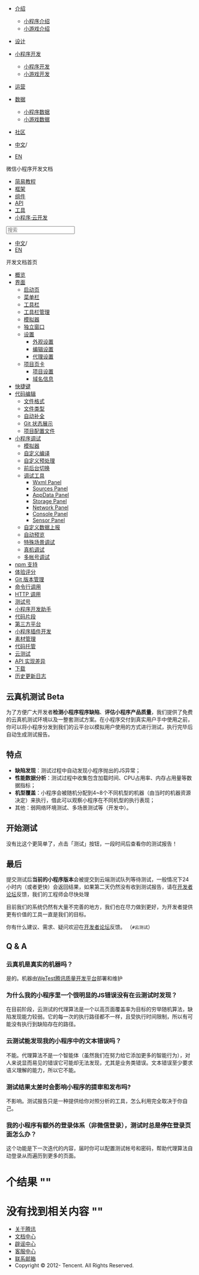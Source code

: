 <div class="book with-summary">

<div class="head">

<div class="head_box">

# [](javascript:; "_('微信公众平台 小程序')")

<div class="header_ctrls">

*   [介绍](javascript:;)
    *   [小程序介绍](https://developers.weixin.qq.com/miniprogram/introduction/index.html?t=18092618)
    *   [小游戏介绍](https://developers.weixin.qq.com/minigame/introduction/index.html?t=18092618)
*   [设计](https://developers.weixin.qq.com/miniprogram/design/index.html?t=18092618)
*   [小程序开发](javascript:;)
    *   [小程序开发](https://developers.weixin.qq.com/miniprogram/dev/index.html?t=18092618)
    *   [小游戏开发](https://developers.weixin.qq.com/minigame/dev/index.html?t=18092618)
*   [运营](https://developers.weixin.qq.com/miniprogram/product/index.html?t=18092618)
*   [数据](javascript:;)
    *   [小程序数据](https://developers.weixin.qq.com/miniprogram/analysis/index.html?t=18092618)
    *   [小游戏数据](https://developers.weixin.qq.com/minigame/analysis/index.html?t=18092618)
*   [社区](https://developers.weixin.qq.com/)

*   [中文](https://developers.weixin.qq.com/miniprogram/dev/devtools/monkey-test.html?t=18092618)<span class="split-line">/</span>
*   [EN](https://developers.weixin.qq.com/miniprogram/en/dev/devtools/monkey-test.html?t=18092618)

</div>

</div>

</div>

<div class="sub_nav_box">

<div class="sub_nav_inner">

<div class="book-summary-opr" id="js-book-summary-opr"><a class="book-summary-btn"></a></div>

<div class="top_sub_nav">

<div class="top_title_wap"><span class="icon_title icon_dev"></span>

微信小程序开发文档

</div>

*   [简易教程](../)
*   [框架](../framework/MINA.html)
*   [组件](../component/)
*   [API](../api/network/download/wx.downloadFile.html)
*   [工具](./devtools.html)
*   [小程序·云开发](../wxcloud/basis/getting-started.html)

</div>

<div id="book-search-input" role="search">

<form><label for="search-input" class="search-icon" id="js-search-icon"></label><input type="text" id="search-input" name="search-input" placeholder="搜索"> </form>

</div>

*   [中文](https://developers.weixin.qq.com/miniprogram/dev/devtools/monkey-test.html?t=18092618)<span class="split-line">/</span>
*   [EN](https://developers.weixin.qq.com/miniprogram/en/dev/devtools/monkey-test.html?t=18092618)

</div>

</div>

<div class="book-summary">

<div class="book-summary-home" id="js-summary-home"><a><span class="icon_home_s icon_dev"></span><span class="s_title_2">开发文档首页</span></a></div>

<nav role="navigation">

*   [概览](./devtools.html)
*   [界面](./page.html)
    *   [启动页](./page.html#启动页)
    *   [菜单栏](./page.html#菜单栏)
    *   [工具栏](./page.html#工具栏)
    *   [工具栏管理](./page.html#工具栏管理)
    *   [模拟器](./page.html#模拟器)
    *   [独立窗口](./page.html#独立窗口)
    *   [设置](./settings.html)
        *   [外观设置](./settings.html#外观设置)
        *   [编辑设置](./settings.html#编辑设置)
        *   [代理设置](./settings.html#代理设置)
    *   [项目页卡](./project.html)
        *   [项目设置](./project.html#项目设置)
        *   [域名信息](./project.html#域名信息)
*   [快捷键](./shortcut.html)
*   [代码编辑](./edit.html)
    *   [文件格式](./edit.html#文件格式)
    *   [文件类型](./edit.html#文件支持)
    *   [自动补全](./edit.html#自动补全)
    *   [Git 状态展示](./edit.html#git-状态展示)
    *   [项目配置文件](./projectconfig.html)
*   [小程序调试](./debug.html)
    *   [模拟器](./debug.html#模拟器)
    *   [自定义编译](./debug.html#自定义编译)
    *   [自定义预处理](./debug.html#自定义预处理)
    *   [前后台切换](./debug.html#前后台切换)
    *   [调试工具](./debug.html#调试工具)
        *   [Wxml Panel](./debug.html#wxml-panel)
        *   [Sources Panel](./debug.html#sources-panel)
        *   [AppData Panel](./debug.html#appdata-panel)
        *   [Storage Panel](./debug.html#storage-panel)
        *   [Network Panel](./debug.html#network-panel)
        *   [Console Panel](./debug.html#console-panel)
        *   [Sensor Panel](./debug.html#sensor-panel)
    *   [自定义数据上报](./debug.html#自定义数据上报)
    *   [自动预览](./debug.html#自动预览)
    *   [特殊场景调试](./different.html)
    *   [真机调试](./remote-debug.html)
    *   [多帐号调试](./multiaccount.html)
*   [npm 支持](./npm.html)
*   [体验评分](./audits.html)
*   [Git 版本管理](./git.html)
*   [命令行调用](./cli.html)
*   [HTTP 调用](./http.html)
*   [测试号](./sandbox.html)
*   [小程序开发助手](./mydev.html)
*   [代码片段](./minicode.html)
*   [第三方平台](./ext.html)
*   [小程序插件开发](./plugin.html)
*   [素材管理](../qcloud/material.html)
*   [代码托管](../qcloud/tgit.html)
*   [云测试](./monkey-test.html)
*   [API 实现差异](./notsupport.html)
*   [下载](./download.html)
*   [历史更新日志](./uplog.html)

</nav>

</div>

<div class="book-body">

<div class="body-inner">

<div class="page-wrapper" tabindex="-1" role="main">

<div class="page-inner">

<div id="book-search-results">

<div class="search-noresults">

<section class="normal markdown-section">

# 云真机测试 Beta

为了方便广大开发者**检测小程序程序缺陷**、**评估小程序产品质量**，我们提供了免费的云真机测试环境以及一整套测试方案。在小程序交付到真实用户手中使用之前，你可以将小程序分发到我们的云平台以模拟用户使用的方式进行测试，执行完毕后自动生成测试报告。

## 特点

*   **缺陷发现**：测试过程中自动发现小程序抛出的JS异常；
*   **性能数据分析**：测试过程中收集包含加载时间、CPU占用率、内存占用量等数据指标；
*   **机型覆盖**：小程序会被随机分配到4~8个不同机型的机器（由当时的机器资源决定）来执行，借此可以观察小程序在不同机型的执行表现；
*   其他：弱网络环境测试、多场景测试等（开发中）。

## 开始测试

没有比这个更简单了，点击「测试」按钮，一段时间后查看你的测试报告！

## 最后

提交测试后**当前的小程序版本**会被提交到云端测试队列等待测试，一般情况下24小时内（或者更快）会返回结果，如果第二天仍然没有收到测试报告，请在[开发者论坛](https://developers.weixin.qq.com/)反馈，我们的工程师会尽快处理

目前我们的系统仍然有大量不完善的地方，我们也在尽力做到更好，为开发者提供更有价值的工具一直是我们的目标。

你有什么建议、需求、疑问欢迎在[开发者论坛](https://developers.weixin.qq.com/)反馈。 （`#云测试`）

## Q & A

### 云真机是真实的机器吗？

是的。机器由[WeTest腾讯质量开发平台](http://wetest.qq.com/)部署和维护

### 为什么我的小程序里一个很明显的JS错误没有在云测试时发现？

在目前阶段，云测试的代理算法是一个以高页面覆盖率为目标的穷举随机算法，缺陷发现能力较弱。它的每一次的执行路径都不一样，且受执行时间限制，所以有可能没有执行到缺陷存在的路径。

### 云测试能发现我的小程序中的文本错误吗？

不能。代理算法不是一个智能体（虽然我们在努力给它添加更多的智能行为），对人来说显而易见的错误它可能却无法发现，尤其是业务类错误。文本错误至少要求语义理解的能力，所以它不能。

### 测试结果太差时会影响小程序的提审和发布吗?

不影响。测试报告只是一种提供给你对照分析的工具，怎么利用完全取决于你自己。

### 我的小程序有额外的登录体系（非微信登录），测试时总是停在登录页面怎么办？

这个功能是下一次迭代的内容，届时你可以配置测试帐号和密码，帮助代理算法自动登录从而遍历到更多的页面。

</section>

</div>

<div class="search-results">

<div class="has-results">

# <span class="search-results-count"></span>个结果 "<span class="search-query"></span>"

</div>

<div class="no-results">

# 没有找到相关内容 "<span class="search-query"></span>"

</div>

</div>

</div>

</div>

</div>

<div class="foot" id="footer">

*   [关于腾讯](https://www.tencent.com/)
*   [文档中心](https://developers.weixin.qq.com/miniprogram/introduction/index.html)
*   [辟谣中心](https://mp.weixin.qq.com/cgi-bin/opshowpage?action=dispelinfo)
*   [客服中心](https://kf.qq.com/product/wx_xcx.html)
*   [联系邮箱](mailto:weixinmp@qq.com)
*   Copyright © 2012-<span id="s_copyright_year"></span> Tencent. All Rights Reserved.

</div>

</div>

[](../qcloud/tgit.html)[](./notsupport.html)</div>

</div>